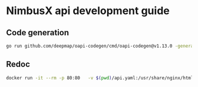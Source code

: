 # NimbusX api development guide

## Code generation

````bash
go run github.com/deepmap/oapi-codegen/cmd/oapi-codegen@v1.13.0 -generate gin -package api -o internal/api/api.go api.yaml
````

## Redoc

````bash
docker run -it --rm -p 80:80   -v $(pwd)/api.yaml:/usr/share/nginx/html/swagger.yaml   -e SPEC_URL=swagger.yaml redocly/redoc
````
